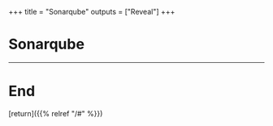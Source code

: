 
+++
title = "Sonarqube"
outputs = ["Reveal"]
+++

# Sonarqube

---

# End

[return]({{% relref "/#" %}})



